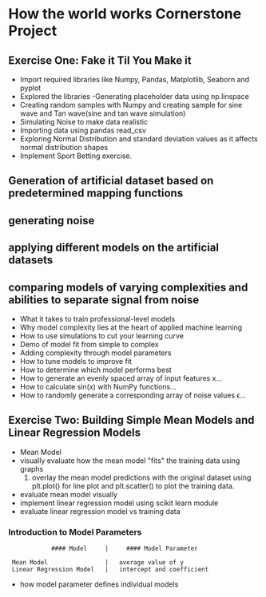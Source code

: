 # How the world works Cornerstone Project
## Exercise One: Fake it Til You Make it
- Import required libraries like Numpy, Pandas, Matplotlib, Seaborn and pyplot
- Explored the libraries
-Generating placeholder data using np.linspace
- Creating random samples with Numpy and creating sample for sine wave and Tan wave(sine and tan wave       simulation)
- Simulating Noise to make data realistic
- Importing data using pandas read_csv
- Exploring Normal Distribution and standard deviation values as it affects normal distribution shapes
- Implement Sport Betting exercise. 
## Generation of artificial dataset based on predetermined mapping functions
## generating noise
## applying different models on the artificial datasets

## comparing models of varying complexities and abilities to separate signal from noise


- What it takes to train professional-level models
- Why model complexity lies at the heart of applied machine learning
- How to use simulations to cut your learning curve
- Demo of model fit from simple to complex
- Adding complexity through model parameters
- How to tune models to improve fit
- How to determine which model performs best
- How to generate an evenly spaced array of input features x...
- How to calculate sin(x) with NumPy functions...
- How to randomly generate a corresponding array of noise values ϵ...


## Exercise Two: Building Simple Mean Models and Linear Regression Models
- Mean Model
- visually evaluate how the mean model "fits" the training data using graphs
  1. overlay the mean model predictions with the original dataset using plt.plot() for line plot and plt.scatter() to plot the training data. 
- evaluate mean model visually
- implement linear regression model using scikit learn module
- evaluate linear regression model vs training data

### Introduction to Model Parameters 

                #### Model     |     #### Model Parameter

     Mean Model                |   average value of y
     Linear Regression Model   |   intercept and coefficient


- how model parameter defines individual models
